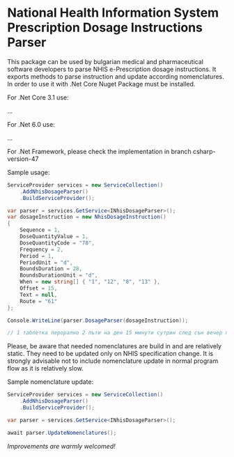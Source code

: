 # National Health Information System Prescription Dosage Instructions Parser

This package can be used by bulgarian medical and pharmaceutical software developers to parse NHIS e-Prescription dosage instructions.
It exports methods to parse instruction and update according nomenclatures. In order to use it with .Net Core Nuget Package must be installed.

For .Net Core 3.1 use:

...

For .Net 6.0 use:

...

For .Net Framework, please check the implementation in branch csharp-version-47

Sample usage:

```c#
ServiceProvider services = new ServiceCollection()
    .AddNhisDosageParser()
    .BuildServiceProvider();

var parser = services.GetService<INhisDosageParser>();
var dosageInstruction = new NhisDosageInstruction()
{
    Sequence = 1,
    DoseQuantityValue = 1,
    DoseQuantityCode = "78",
    Frequency = 2,
    Period = 1,
    PeriodUnit = "d",
    BoundsDuration = 28,
    BoundsDurationUnit = "d",
    When = new string[] { "1", "12", "8", "13" },
    Offset = 15,
    Text = null,
    Route = "61"
};

Console.WriteLine(parser.DosageParser(dosageInstruction));

// 1 таблетка перорално 2 пъти на ден 15 минути сутрин след сън вечер преди сън за 28 дни
```

Please, be aware that needed nomenclatures are build in and are relatively static. They need to be updated only on NHIS specification change. It is strongly advisable not to include nomenclature update in normal program flow as it is relatively slow.

Sample nomenclature update:

```c#
ServiceProvider services = new ServiceCollection()
    .AddNhisDosageParser()
    .BuildServiceProvider();

var parser = services.GetService<INhisDosageParser>();

await parser.UpdateNomenclatures();

```

*Improvements are warmly welcomed!*
